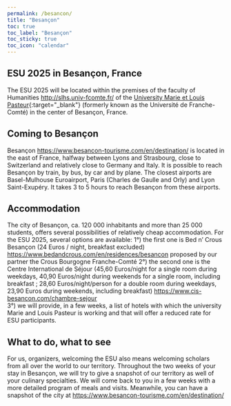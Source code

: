 ```yaml
---
permalink: /besancon/
title: "Besançon"
toc: true
toc_label: "Besançon"
toc_sticky: true
toc_icon: "calendar"
---
```


## ESU 2025 in Besançon, France

The ESU 2025 will be located within the premises of the faculty of Humanities http://slhs.univ-fcomte.fr/ of the [University Marie et Louis Pasteur](https://www.univ-fcomte.fr/){:target="_blank"} (formerly known as the Université de Franche-Comté) in the center of Besançon, France.

## Coming to Besançon

Besançon https://www.besancon-tourisme.com/en/destination/ is located in the east of France, halfway between Lyons and Strasbourg, close to Switzerland and relatively close to Germany and Italy. It is possible to reach Besançon by train, by bus, by car and by plane. The closest airports are Basel-Mulhouse Euroairport, Paris (Charles de Gaulle and Orly) and Lyon Saint-Exupéry. It takes 3 to 5 hours to reach Besançon from these airports. 

## Accommodation 

The city of Besançon, ca. 120 000 inhabitants and more than 25 000 students, offers several possibilities of relatively cheap accommodation. For the ESU 2025, several options are available: 
1°) the first one is Bed n’ Crous Besançon (24 Euros / night, breakfast excluded) https://www.bedandcrous.com/en/residences/besancon proposed by our partner the Crous Bourgogne Franche-Comté
2°) the second one is the Centre International de Séjour (45,60 Euros/night for a single room during weekdays, 40,90 Euros/night during weekends for a single room, including breakfast ; 28,60 Euros/night/person for a double room during weekdays, 23,90 Euros during weekends, including breakfast)
https://www.cis-besancon.com/chambre-sejour 	
3°) we will provide, in a few weeks, a list of hotels with which the university Marie and Louis Pasteur is working and that will offer a reduced rate for ESU participants.

## What to do, what to see

For us, organizers, welcoming the ESU also means welcoming scholars from all over the world to our territory. Throughout the two weeks of your stay in Besançon, we will try to give a snapshot of our territory as well of your culinary specialties. 
We will come back to you in a few weeks with a more detailed program of meals and visits. Meanwhile, you can have a snapshot of the city at https://www.besancon-tourisme.com/en/destination/ 
 
